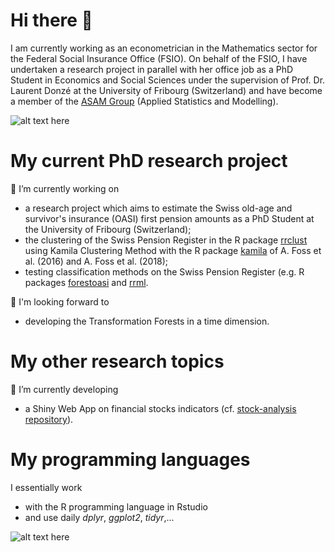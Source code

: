 # Hi there 👋
I am currently working as an econometrician in the Mathematics sector for the Federal Social Insurance Office (FSIO). 
On behalf of the FSIO, I have undertaken a research project in parallel with her office job as a PhD Student in Economics and Social Sciences under the supervision of Prof. Dr. Laurent Donzé at the University of Fribourg (Switzerland) and have become a member of the [ASAM Group](www.unifr.ch/inf/asam/en/) (Applied Statistics and Modelling).

![alt text here](http://istudy7.com/wp-content/uploads/2019/05/37-1200x600.jpg)

<!--
**Layalchristine24/Layalchristine24** is a ✨ _special_ ✨ repository because its `README.md` (this file) appears on your GitHub profile.

Here are some ideas to get you started:

- 🔭 I’m currently working on ...
- 🌱 I’m currently learning ...
- 👯 I’m looking to collaborate on ...
- 🤔 I’m looking for help with ...
- 💬 Ask me about ...
- 📫 How to reach me: ...
- 😄 Pronouns: ...
- ⚡ Fun fact: ...
-->

# My current PhD research project
🔭 I’m currently working on
- a research project which aims to estimate the Swiss old-age and survivor's insurance (OASI) first pension amounts as a PhD Student at the University of Fribourg (Switzerland);
- the clustering of the Swiss Pension Register in the R package [rrclust](https://github.com/asam-group/rrclust) using Kamila Clustering Method with the R package [kamila](https://github.com/ahfoss/kamila) of A. Foss et al. (2016) and A. Foss et al. (2018);
- testing classification methods on the Swiss Pension Register (e.g. R packages [forestoasi](https://github.com/Layalchristine24/forestoasi) and [rrml](https://github.com/asam-group/rrml).

🤔 I'm looking forward to 
- developing the Transformation Forests in a time dimension.

# My other research topics
🔭 I’m currently developing
- a Shiny Web App on financial stocks indicators (cf. [stock-analysis repository](https://github.com/Layalchristine24/stock-analysis)).

# My programming languages
I essentially work
- with the R programming language in Rstudio
- and use daily *dplyr*, *ggplot2*, *tidyr*,...


![alt text here](https://ih1.redbubble.net/image.3074894281.0888/st,small,507x507-pad,600x600,f8f8f8.u2.jpg)
